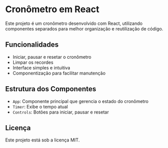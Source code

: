 # Cronômetro em React

Este projeto é um cronômetro desenvolvido com React, utilizando componentes separados para melhor organização e reutilização de código.

## Funcionalidades

- Iniciar, pausar e resetar o cronômetro
- Limpar os recordes
- Interface simples e intuitiva
- Componentização para facilitar manutenção

## Estrutura dos Componentes

- `App`: Componente principal que gerencia o estado do cronômetro
- `Timer`: Exibe o tempo atual
- `Controls`: Botões para iniciar, pausar e resetar

## Licença

Este projeto está sob a licença MIT.